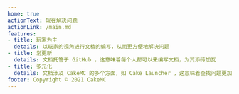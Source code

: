```yaml
---
home: true
actionText: 现在解决问题
actionLink: /main.md
features:
- title: 玩家为主
  details: 以玩家的视角进行文档的编写，从而更方便地解决问题
- title: 常更新
  details: 文档托管于 GitHub ，这意味着每个人都可以来编写文档，为其添砖加瓦
- title: 多元化
  details: 文档涉及 CakeMC 的多个方面，如 Cake Launcher ，这意味着查找问题更加便捷
footer: Copyright © 2021 CakeMC
---
```

